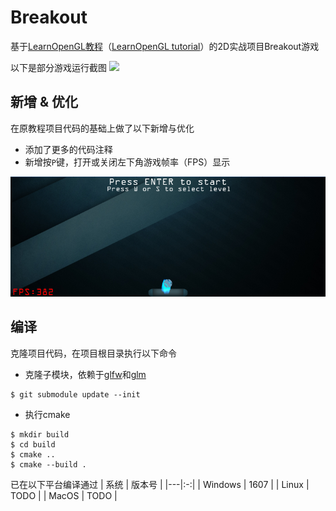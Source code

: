 # Breakout
基于[LearnOpenGL教程](https://learnopengl-cn.github.io/06%20In%20Practice/2D-Game/01%20Breakout/)（[LearnOpenGL tutorial](https://learnopengl.com/In-Practice/2D-Game/Breakout)）的2D实战项目Breakout游戏

以下是部分游戏运行截图
![](https://learnopengl-cn.github.io/img/06/Breakout/01/cover.png)

## 新增 & 优化
在原教程项目代码的基础上做了以下新增与优化

* 添加了更多的代码注释
* 新增按`P`键，打开或关闭左下角游戏帧率（FPS）显示

![](docs/debug_fps.png)

## 编译
克隆项目代码，在项目根目录执行以下命令
* 克隆子模块，依赖于[glfw](https://github.com/glfw/glfw)和[glm](https://github.com/g-truc/glm)
```
$ git submodule update --init
```
* 执行cmake
```
$ mkdir build
$ cd build
$ cmake ..
$ cmake --build .
```
已在以下平台编译通过
| 系统 | 版本号 |
|---|:-:|
| Windows | 1607 |
| Linux | TODO |
| MacOS | TODO | 